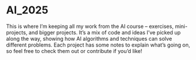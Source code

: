 # AI_2025
This is where I’m keeping all my work from the AI course – exercises, mini-projects, and bigger projects. It’s a mix of code and ideas I’ve picked up along the way, showing how AI algorithms and techniques can solve different problems. Each project has some notes to explain what’s going on, so feel free to check them out or contribute if you’d like!
